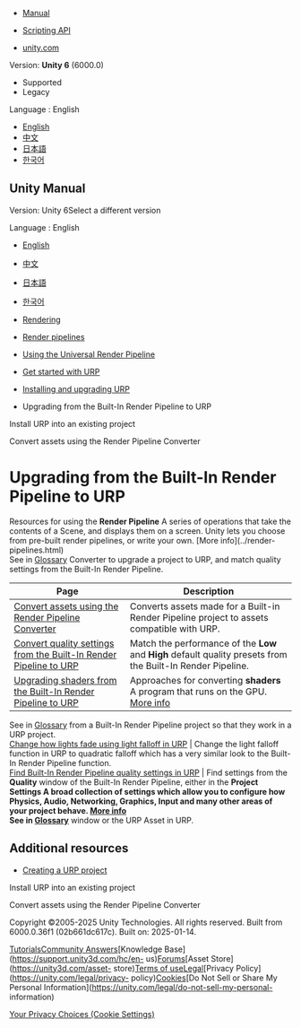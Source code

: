 [](https://docs.unity3d.com)

  * [Manual](../Manual/index.html)
  * [Scripting API](../ScriptReference/index.html)

  * [unity.com](https://unity.com/)

Version: **Unity 6** (6000.0)

  * Supported
  * Legacy

Language : English

  * [English](/Manual/urp/upgrading-from-birp.html)
  * [中文](/cn/current/Manual/urp/upgrading-from-birp.html)
  * [日本語](/ja/current/Manual/urp/upgrading-from-birp.html)
  * [한국어](/kr/current/Manual/urp/upgrading-from-birp.html)

[](https://docs.unity3d.com)

## Unity Manual

Version: Unity 6Select a different version

Language : English

  * [English](/Manual/urp/upgrading-from-birp.html)
  * [中文](/cn/current/Manual/urp/upgrading-from-birp.html)
  * [日本語](/ja/current/Manual/urp/upgrading-from-birp.html)
  * [한국어](/kr/current/Manual/urp/upgrading-from-birp.html)

  * [Rendering](../rendering-and-post-processing.html)
  * [Render pipelines](../render-pipelines.html)
  * [Using the Universal Render Pipeline](../universal-render-pipeline.html)
  * [Get started with URP](../urp/introduction-landing.html)
  * [Installing and upgrading URP](../urp/InstallingAndConfiguringURP.html)
  * Upgrading from the Built-In Render Pipeline to URP

[](../urp/InstallURPIntoAProject.html)

Install URP into an existing project

[](../urp/features/rp-converter.html)

Convert assets using the Render Pipeline Converter

# Upgrading from the Built-In Render Pipeline to URP

Resources for using the **Render Pipeline** A series of operations that take
the contents of a Scene, and displays them on a screen. Unity lets you choose
from pre-built render pipelines, or write your own. [More info](../render-
pipelines.html)  
See in [Glossary](../Glossary.html#Renderpipeline) Converter to upgrade a
project to URP, and match quality settings from the Built-In Render Pipeline.

**Page** | **Description**  
---|---  
[Convert assets using the Render Pipeline Converter](features/rp-converter.html) | Converts assets made for a Built-in Render Pipeline project to assets compatible with URP.  
[Convert quality settings from the Built-In Render Pipeline to URP](birp-onboarding/quality-presets.html) | Match the performance of the **Low** and **High** default quality presets from the Built-In Render Pipeline.  
[Upgrading shaders from the Built-In Render Pipeline to URP](upgrade-shaders-landing.html) | Approaches for converting **shaders** A program that runs on the GPU. [More info](../Shaders.html)  
See in [Glossary](../Glossary.html#Shader) from a Built-In Render Pipeline
project so that they work in a URP project.  
[Change how lights fade using light falloff in URP](birp-onboarding/birp-light-falloff-in-urp.html) | Change the light falloff function in URP to quadratic falloff which has a very similar look to the Built-In Render Pipeline function.  
[Find Built-In Render Pipeline quality settings in URP](birp-onboarding/quality-settings-location.html) | Find settings from the **Quality** window of the Built-In Render Pipeline, either in the ****Project Settings** A broad collection of settings which allow you to configure how Physics, Audio, Networking, Graphics, Input and many other areas of your project behave. [More info](../comp-ManagerGroup.html)  
See in [Glossary](../Glossary.html#ProjectSettings)** window or the URP Asset
in URP.  
  
## Additional resources

  * [Creating a URP project](creating-a-urp-project.html)

[](../urp/InstallURPIntoAProject.html)

Install URP into an existing project

[](../urp/features/rp-converter.html)

Convert assets using the Render Pipeline Converter

Copyright ©2005-2025 Unity Technologies. All rights reserved. Built from
6000.0.36f1 (02b661dc617c). Built on: 2025-01-14.

[Tutorials](https://learn.unity.com/)[Community
Answers](https://answers.unity3d.com)[Knowledge
Base](https://support.unity3d.com/hc/en-
us)[Forums](https://forum.unity3d.com)[Asset Store](https://unity3d.com/asset-
store)[Terms of
use](https://docs.unity3d.com/Manual/TermsOfUse.html)[Legal](https://unity.com/legal)[Privacy
Policy](https://unity.com/legal/privacy-
policy)[Cookies](https://unity.com/legal/cookie-policy)[Do Not Sell or Share
My Personal Information](https://unity.com/legal/do-not-sell-my-personal-
information)

[Your Privacy Choices (Cookie Settings)](javascript:void\(0\);)

